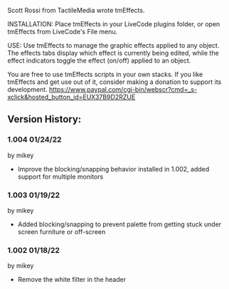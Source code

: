 Scott Rossi from TactileMedia wrote tmEffects.

INSTALLATION:
Place tmEffects in your LiveCode plugins folder, or open tmEffects from LiveCode's File menu.

USE:
Use tmEffects to manage the graphic effects applied to any object.  The effects tabs display which effect is currently being edited, while the effect indicators toggle the effect (on/off) applied to an object.

You are free to use tmEffects scripts in your own stacks.  If you like tmEffects and get use out of it, consider making a donation to support its development.
https://www.paypal.com/cgi-bin/webscr?cmd=_s-xclick&hosted_button_id=EUX37B9D2RZUE





## Version History:

### 1.004 01/24/22

by mikey

* Improve the blocking/snapping behavior installed in 1.002, added support for multiple monitors



### 1.003 01/19/22

by mikey

* Added blocking/snapping to prevent palette from getting stuck under screen furniture or off-screen



### 1.002 01/18/22

by mikey

* Remove the white filter in the header

  